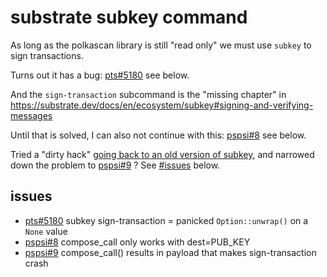 # substrate subkey command 

As long as the polkascan library is still "read only" we must use `subkey` to sign transactions.

Turns out it has a bug: [pts#5180](https://github.com/paritytech/substrate/issues/5180) see below.

And the `sign-transaction` subcommand is the "missing chapter" in https://substrate.dev/docs/en/ecosystem/subkey#signing-and-verifying-messages

Until that is solved, I can also not continue with this: [pspsi#8](https://github.com/polkascan/py-substrate-interface/issues/8) see below.

Tried a "dirty hack" [going back to an old version of subkey](https://github.com/paritytech/substrate/issues/5180#issuecomment-596093813), and narrowed down the problem to [pspsi#9](https://github.com/polkascan/py-substrate-interface/issues/9) ? See [#issues](#issues) below.

## issues
* [pts#5180](https://github.com/paritytech/substrate/issues/5180) subkey sign-transaction = panicked `Option::unwrap()` on a `None` value
* [pspsi#8](https://github.com/polkascan/py-substrate-interface/issues/8) compose_call only works with dest=PUB_KEY
* [pspsi#9](https://github.com/polkascan/py-substrate-interface/issues/9) compose_call() results in payload that makes sign-transaction crash
